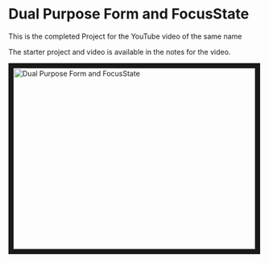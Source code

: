 # Dual Purpose Form and FocusState

This is the completed Project for the YouTube video of the same name

The starter project and video is available in the notes for the video.

<a href="http://www.youtube.com/watch?feature=player_embedded&v=VEHn4WanW5g
" target="_blank"><img src="http://img.youtube.com/vi/VEHn4WanW5g/0.jpg" 
alt="Dual Purpose Form and FocusState" width="480" height="360" border="10" /></a>

